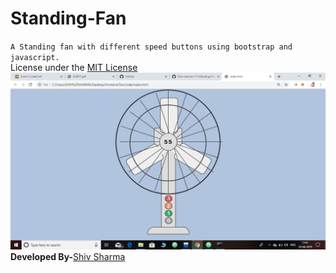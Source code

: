 # Standing-Fan
`A Standing fan with different speed buttons using bootstrap and javascript.`<br>
License under the [MIT License](LICENSE)<br>
![fan image](https://github.com/Shiv-sharma-111/Standing-Fan/blob/master/code/images/fan.png)
**Developed By-**[Shiv Sharma](https://Shiv-sharma-111.github.io)
